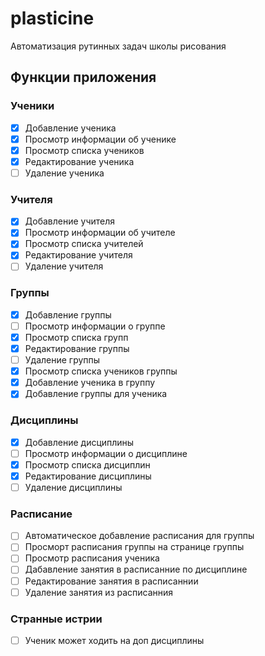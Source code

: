 # plasticine

Автоматизация рутинных задач школы рисования

## Функции приложения

### Ученики

- [x] Добавление ученика
- [x] Просмотр информации об ученике
- [x] Просмотр списка учеников
- [x] Редактирование ученика
- [ ] Удаление ученика

### Учителя

- [x] Добавление учителя
- [x] Просмотр информации об учителе
- [x] Просмотр списка учителей
- [x] Редактирование учителя
- [ ] Удаление учителя

### Группы

- [x] Добавление группы
- [ ] Просмотр информации о группе
- [x] Просмотр списка групп
- [x] Редактирование группы
- [ ] Удаление группы
- [x] Просмотр списка учеников группы
- [x] Добавление ученика в группу
- [x] Добавление группы для ученика

### Дисциплины

- [x] Добавление дисциплины
- [ ] Просмотр информации о дисциплине
- [x] Просмотр списка дисциплин
- [x] Редактирование дисциплины
- [ ] Удаление дисциплины

### Расписание

- [ ] Автоматическое добавление расписания для группы
- [ ] Просморт расписания группы на странице группы
- [ ] Просмотр расписания ученика
- [ ] Дабавление занятия в расписанние по дисциплине
- [ ] Редактирование занятия в расписаннии
- [ ] Удаление занятия из расписанния

### Странные истрии

- [ ] Ученик может ходить на доп дисциплины
